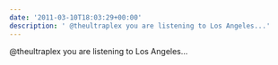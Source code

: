 ```yaml
---
date: '2011-03-10T18:03:29+00:00'
description: ' @theultraplex you are listening to Los Angeles...'
---
```

 @theultraplex you are listening to Los Angeles...
